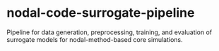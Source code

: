 # nodal-code-surrogate-pipeline
Pipeline for data generation, preprocessing, training, and evaluation of surrogate models for nodal-method-based core simulations.
